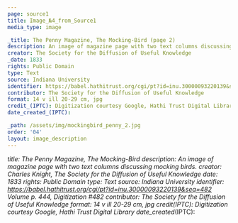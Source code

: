 ```yaml
---
page: source1
title: Image_№4_from_Source1
media_type: image

_title: The Penny Magazine, The Mocking-Bird (page 2)
description: An image of magazine page with two text columns discussing mocking birds.
creator: The Society for the Diffusion of Useful Knowledge
_date: 1833
rights: Public Domain
type: Text
source: Indiana University
identifier: https://babel.hathitrust.org/cgi/pt?id=inu.30000093220139&seq=482 Volume p. 444, Digitization #482
contributor: The Society for the Diffusion of Useful Knowledge
format: 14 v ill 20-29 cm, jpg
credit_(IPTC): Digitization courtesy Google, Hathi Trust Digital Library
date_created_(IPTC):

_path: /assets/img/mockingbird_penny_2.jpg
order: '04'
layout: image_description
---
```


_title: The Penny Magazine, The Mocking-Bird
description: An image of magazine page with two text columns discussing mocking birds.
creator: Charles Knight, The Society for the Diffusion of Useful Knowledge
_date: 1833
rights: Public Domain
type: Text
source: Indiana University
identifier: https://babel.hathitrust.org/cgi/pt?id=inu.30000093220139&seq=482 Volume p. 444, Digitization #482
contributor: The Society for the Diffusion of Useful Knowledge
format: 14 v ill 20-29 cm, jpg
credit_(IPTC): Digitization courtesy Google, Hathi Trust Digital Library
date_created_(IPTC):
